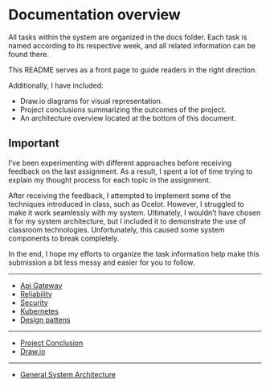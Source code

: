 # Documentation overview
All tasks within the system are organized in the docs folder. Each task is named according to its respective week, and all related information can be found there.

This README serves as a front page to guide readers in the right direction.

Additionally, I have included:

* Draw.io diagrams for visual representation.
* Project conclusions summarizing the outcomes of the project.
* An architecture overview located at the bottom of this document.


## Important
I’ve been experimenting with different approaches before receiving feedback on the last assignment. As a result, I spent a lot of time trying to explain my thought process for each topic in the assignment.

After receiving the feedback, I attempted to implement some of the techniques introduced in class, such as Ocelot. However, I struggled to make it work seamlessly with my system. Ultimately, I wouldn’t have chosen it for my system architecture, but I included it to demonstrate the use of classroom technologies. Unfortunately, this caused some system components to break completely.

In the end, I hope my efforts to organize the task information help make this submission a bit less messy and easier for you to follow.

---
* [Api Gateway](/docs/api_gateway.md)
* [Reliability](/docs/Reliability.md)
* [Security](/docs/Security.md)
* [Kubernetes](/docs/Kubernetes.md)
* [Design pattens](/docs/DesignPatten.md)
---
* [Project Conclusion](/docs/conclusion.md)
* [Draw.io](/docs/drawings/C4.drawio)
---
* [General System Architecture](/docs/gsa.md)